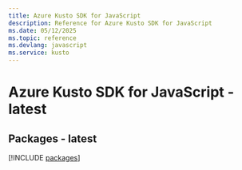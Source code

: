 ```yaml
---
title: Azure Kusto SDK for JavaScript
description: Reference for Azure Kusto SDK for JavaScript
ms.date: 05/12/2025
ms.topic: reference
ms.devlang: javascript
ms.service: kusto
---
```

# Azure Kusto SDK for JavaScript - latest
## Packages - latest
[!INCLUDE [packages](kusto-index.md)]
